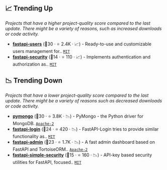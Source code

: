 ## 📈 Trending Up

_Projects that have a higher project-quality score compared to the last update. There might be a variety of reasons, such as increased downloads or code activity._

- <b><a href="https://github.com/fastapi-users/fastapi-users">fastapi-users</a></b> (🥇30 ·  ⭐ 2.4K · 📈) - Ready-to-use and customizable users management for.. <code><a href="http://bit.ly/34MBwT8">MIT</a></code>
- <b><a href="https://github.com/jacobsvante/fastapi-security">fastapi-security</a></b> (🥉14 ·  ⭐ 110 · 📈) - Implements authentication and authorization as.. <code><a href="http://bit.ly/34MBwT8">MIT</a></code>

## 📉 Trending Down

_Projects that have a lower project-quality score compared to the last update. There might be a variety of reasons such as decreased downloads or code activity._

- <b><a href="https://github.com/mongodb/mongo-python-driver">pymongo</a></b> (🥉30 ·  ⭐ 3.8K · 📉) - PyMongo - the Python driver for MongoDB. <code><a href="http://bit.ly/3nYMfla">Apache-2</a></code>
- <b><a href="https://github.com/MushroomMaula/fastapi_login">fastapi-login</a></b> (🥈24 ·  ⭐ 420 · 📉) - FastAPI-Login tries to provide similar functionality as.. <code><a href="http://bit.ly/34MBwT8">MIT</a></code>
- <b><a href="https://github.com/fastapi-admin/fastapi-admin">fastapi-admin</a></b> (🥇23 ·  ⭐ 1.7K · 📉) - A fast admin dashboard based on FastAPI and TortoiseORM.. <code><a href="http://bit.ly/3nYMfla">Apache-2</a></code>
- <b><a href="https://github.com/mrtolkien/fastapi_simple_security">fastapi-simple-security</a></b> (🥉15 ·  ⭐ 160 · 📉) - API-key based security utilities for FastAPI, focused.. <code><a href="http://bit.ly/34MBwT8">MIT</a></code>

